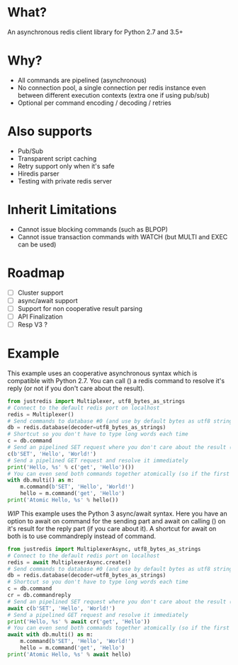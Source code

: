 # What?
An asynchronous redis client library for Python 2.7 and 3.5+

# Why?
* All commands are pipelined (asynchronous)
* No connection pool, a single connection per redis instance even between different execution contexts (extra one if using pub/sub)
* Optional per command encoding / decoding / retries

# Also supports
* Pub/Sub
* Transparent script caching
* Retry support only when it's safe
* Hiredis parser
* Testing with private redis server

# Inherit Limitations
* Cannot issue blocking commands (such as BLPOP)
* Cannot issue transaction commands with WATCH (but MULTI and EXEC can be used)

# Roadmap
- [ ] Cluster support
- [ ] async/await support
- [ ] Support for non cooperative result parsing
- [ ] API Finalization
- [ ] Resp V3 ?

# Example
This example uses an cooperative asynchronous syntax which is compatible with Python 2.7. You can call () a redis command to resolve it's reply (or not if you don't care about the result).

```python
from justredis import Multiplexer, utf8_bytes_as_strings
# Connect to the default redis port on localhost
redis = Multiplexer()
# Send commands to database #0 (and use by default bytes as utf8 strings decoder)
db = redis.database(decoder=utf8_bytes_as_strings)
# Shortcut so you don't have to type long words each time
c = db.command
# Send an pipelined SET request where you don't care about the result (You don't have to use bytes notation or caps)
c(b'SET', 'Hello', 'World!')
# Send a pipelined GET request and resolve it immediately
print('Hello, %s' % c('get', 'Hello')())
# You can even send both commands together atomically (so if the first fails the second won't run)
with db.multi() as m:
    m.command(b'SET', 'Hello', 'World!')
    hello = m.command('get', 'Hello')
print('Atomic Hello, %s' % hello())
```

*WIP* This example uses the Python 3 async/await syntax. Here you have an option to await on command for the sending part and await on calling () on it's result for the reply part (if you care about it). A shortcut for await on both is to use commandreply instead of command.

```python
from justredis import MultiplexerAsync, utf8_bytes_as_strings
# Connect to the default redis port on localhost
redis = await MultiplexerAsync.create()
# Send commands to database #0 (and use by default bytes as utf8 strings decoder)
db = redis.database(decoder=utf8_bytes_as_strings)
# Shortcut so you don't have to type long words each time
c = db.command
cr = db.commandreply
# Send an pipelined SET request where you don't care about the result (You don't have to use bytes notation or caps)
await c(b'SET', 'Hello', 'World!')
# Send a pipelined GET request and resolve it immediately
print('Hello, %s' % await cr('get', 'Hello'))
# You can even send both commands together atomically (so if the first fails the second won't run)
await with db.multi() as m:
    m.command(b'SET', 'Hello', 'World!')
    hello = m.command('get', 'Hello')
print('Atomic Hello, %s' % await hello)
```
